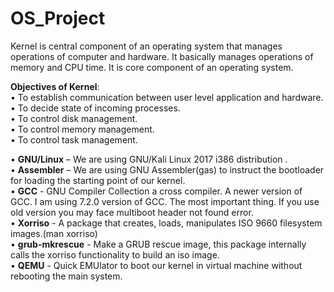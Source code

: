# OS_Project

Kernel is central component of an operating system that manages operations of computer and hardware. It basically manages operations of memory and CPU time. It is core component of an operating system.

<b>Objectives of Kernel</b>:<br>
•	To establish communication between user level application and hardware.<br>
•	To decide state of incoming processes.<br>
•	To control disk management.<br>
•	To control memory management.<br>
•	To control task management.<br>

•	<b>GNU/Linux</b> – We are using GNU/Kali Linux 2017 i386 distribution .<br>
•	<b>Assembler</b> – We are using GNU Assembler(gas) to instruct the bootloader for loading the starting point of our kernel.<br>
•	<b>GCC</b> - GNU Compiler Collection a cross compiler. A newer version of GCC. I am using 7.2.0 version of GCC. The most important thing.
If you use old version you may face multiboot header not found error.<br>
•	<b>Xorriso</b> - A package that creates, loads, manipulates ISO 9660 filesystem images.(man xorriso)<br>
•	<b>grub-mkrescue</b> - Make a GRUB rescue image, this package internally calls the xorriso functionality to build an iso image.<br>
•	<b>QEMU</b> - Quick EMUlator to boot our kernel in virtual machine without rebooting the main system.<br>
